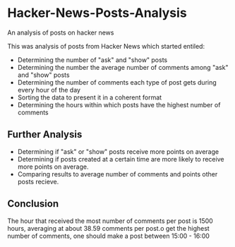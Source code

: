# Hacker-News-Posts-Analysis

An analysis of posts on hacker news

This was analysis of posts from Hacker News which started entiled:
- Determining the number of "ask" and "show" posts
- Determining the number the average number of comments among "ask" and "show" posts
- Determining the number of comments each type of post gets during every hour of the day
- Sorting the data to present it in a coherent format
- Determining the hours within which posts have the highest number of comments

## Further Analysis
- Determining if "ask" or "show" posts receive more points on average
- Determining if posts created at a certain time are more likely to receive more points on average.
- Comparing results to average number of comments and points other posts recieve.

## Conclusion

The hour that received the most number of comments per post is 1500 hours, averaging 
at about 38.59 comments per post.o get the highest number of comments, one should make 
a post between 15:00 - 16:00

